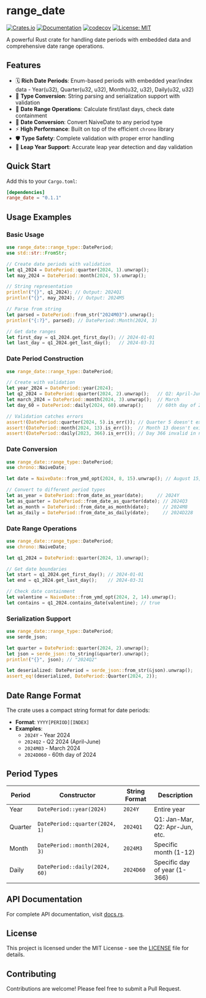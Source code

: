 # range_date

[![Crates.io](https://img.shields.io/crates/v/range_date.svg)](https://crates.io/crates/range_date)
[![Documentation](https://docs.rs/range_date/badge.svg)](https://docs.rs/range_date)
[![codecov](https://codecov.io/github/GuoMonth/range_date/graph/badge.svg?token=LPXZVA7GSB)](https://codecov.io/github/GuoMonth/range_date)
[![License: MIT](https://img.shields.io/badge/License-MIT-yellow.svg)](https://opensource.org/licenses/MIT)

A powerful Rust crate for handling date periods with embedded data and comprehensive date range operations.

## Features

- 🗓️ **Rich Date Periods**: Enum-based periods with embedded year/index data - Year(u32), Quarter(u32, u32), Month(u32, u32), Daily(u32, u32)
- 🔄 **Type Conversion**: String parsing and serialization support with validation
- 📅 **Date Range Operations**: Calculate first/last days, check date containment
- 🎯 **Date Conversion**: Convert NaiveDate to any period type
- ⚡ **High Performance**: Built on top of the efficient `chrono` library
- 🛡️ **Type Safety**: Complete validation with proper error handling
- 🧪 **Leap Year Support**: Accurate leap year detection and day validation

## Quick Start

Add this to your `Cargo.toml`:

```toml
[dependencies]
range_date = "0.1.1"
```

## Usage Examples

### Basic Usage

```rust
use range_date::range_type::DatePeriod;
use std::str::FromStr;

// Create date periods with validation
let q1_2024 = DatePeriod::quarter(2024, 1).unwrap();
let may_2024 = DatePeriod::month(2024, 5).unwrap();

// String representation
println!("{}", q1_2024); // Output: 2024Q1
println!("{}", may_2024); // Output: 2024M5

// Parse from string
let parsed = DatePeriod::from_str("2024M03").unwrap();
println!("{:?}", parsed); // DatePeriod::Month(2024, 3)

// Get date ranges
let first_day = q1_2024.get_first_day(); // 2024-01-01
let last_day = q1_2024.get_last_day();   // 2024-03-31
```

### Date Period Construction

```rust
use range_date::range_type::DatePeriod;

// Create with validation
let year_2024 = DatePeriod::year(2024);
let q2_2024 = DatePeriod::quarter(2024, 2).unwrap();   // Q2: April-June
let march_2024 = DatePeriod::month(2024, 3).unwrap();  // March
let day_60 = DatePeriod::daily(2024, 60).unwrap();     // 60th day of 2024

// Validation catches errors
assert!(DatePeriod::quarter(2024, 5).is_err()); // Quarter 5 doesn't exist
assert!(DatePeriod::month(2024, 13).is_err());  // Month 13 doesn't exist
assert!(DatePeriod::daily(2023, 366).is_err()); // Day 366 invalid in non-leap year
```

### Date Conversion

```rust
use range_date::range_type::DatePeriod;
use chrono::NaiveDate;

let date = NaiveDate::from_ymd_opt(2024, 8, 15).unwrap(); // August 15, 2024

// Convert to different period types
let as_year = DatePeriod::from_date_as_year(date);     // 2024Y
let as_quarter = DatePeriod::from_date_as_quarter(date); // 2024Q3
let as_month = DatePeriod::from_date_as_month(date);     // 2024M8
let as_daily = DatePeriod::from_date_as_daily(date);     // 2024D228
```

### Date Range Operations

```rust
use range_date::range_type::DatePeriod;
use chrono::NaiveDate;

let q1_2024 = DatePeriod::quarter(2024, 1).unwrap();

// Get date boundaries
let start = q1_2024.get_first_day(); // 2024-01-01
let end = q1_2024.get_last_day();    // 2024-03-31

// Check date containment
let valentine = NaiveDate::from_ymd_opt(2024, 2, 14).unwrap();
let contains = q1_2024.contains_date(valentine); // true
```

### Serialization Support

```rust
use range_date::range_type::DatePeriod;
use serde_json;

let quarter = DatePeriod::quarter(2024, 2).unwrap();
let json = serde_json::to_string(&quarter).unwrap();
println!("{}", json); // "2024Q2"

let deserialized: DatePeriod = serde_json::from_str(&json).unwrap();
assert_eq!(deserialized, DatePeriod::Quarter(2024, 2));
```

## Date Range Format

The crate uses a compact string format for date periods:

- **Format**: `YYYY[PERIOD][INDEX]`
- **Examples**:
  - `2024Y` - Year 2024
  - `2024Q2` - Q2 2024 (April-June)
  - `2024M03` - March 2024
  - `2024D060` - 60th day of 2024

## Period Types

| Period | Constructor | String Format | Description |
|--------|-------------|---------------|-------------|
| Year | `DatePeriod::year(2024)` | `2024Y` | Entire year |
| Quarter | `DatePeriod::quarter(2024, 1)` | `2024Q1` | Q1: Jan-Mar, Q2: Apr-Jun, etc. |
| Month | `DatePeriod::month(2024, 3)` | `2024M3` | Specific month (1-12) |
| Daily | `DatePeriod::daily(2024, 60)` | `2024D60` | Specific day of year (1-366) |

## API Documentation

For complete API documentation, visit [docs.rs](https://docs.rs/range_date).

## License

This project is licensed under the MIT License - see the [LICENSE](LICENSE) file for details.

## Contributing

Contributions are welcome! Please feel free to submit a Pull Request.